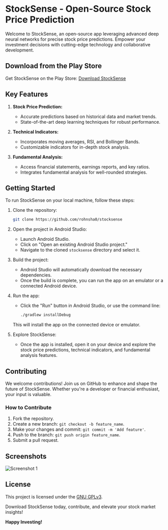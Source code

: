 # StockSense - Open-Source Stock Price Prediction

Welcome to StockSense, an open-source app leveraging advanced deep neural networks for precise stock price predictions. Empower your investment decisions with cutting-edge technology and collaborative development.

## Download from the Play Store

Get StockSense on the Play Store: [Download StockSense](https://play.google.com/store/apps/details?id=com.rohnsha.stocksense)

## Key Features

1. **Stock Price Prediction:**
   - Accurate predictions based on historical data and market trends.
   - State-of-the-art deep learning techniques for robust performance.

2. **Technical Indicators:**
   - Incorporates moving averages, RSI, and Bollinger Bands.
   - Customizable indicators for in-depth stock analysis.

3. **Fundamental Analysis:**
   - Access financial statements, earnings reports, and key ratios.
   - Integrates fundamental analysis for well-rounded strategies.

## Getting Started

To run StockSense on your local machine, follow these steps:

1. Clone the repository:

    ```bash
    git clone https://github.com/rohnsha0/stocksense
    ```

2. Open the project in Android Studio:

   - Launch Android Studio.
   - Click on "Open an existing Android Studio project."
   - Navigate to the cloned `stocksense` directory and select it.

3. Build the project:

   - Android Studio will automatically download the necessary dependencies.
   - Once the build is complete, you can run the app on an emulator or a connected Android device.

4. Run the app:

   - Click the "Run" button in Android Studio, or use the command line:
     ```bash
     ./gradlew installDebug
     ```

   This will install the app on the connected device or emulator.

5. Explore StockSense:

   - Once the app is installed, open it on your device and explore the stock price predictions, technical indicators, and fundamental analysis features.



## Contributing

We welcome contributions! Join us on GitHub to enhance and shape the future of StockSense. Whether you're a developer or financial enthusiast, your input is valuable.

### How to Contribute

1. Fork the repository.
2. Create a new branch: `git checkout -b feature_name`.
3. Make your changes and commit: `git commit -m 'Add feature'`.
4. Push to the branch: `git push origin feature_name`.
5. Submit a pull request.

## Screenshots

![Screenshot 1](https://i.postimg.cc/GmKJ89NL/image1.png)

## License

This project is licensed under the [GNU GPLv3](LICENSE).

Download StockSense today, contribute, and elevate your stock market insights!

**Happy Investing!**
